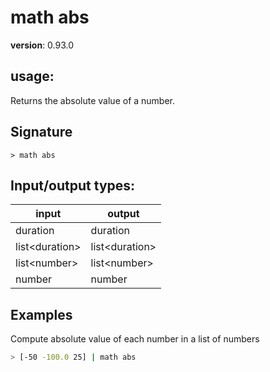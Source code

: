 # math abs

**version**: 0.93.0

## **usage**:

Returns the absolute value of a number.

## Signature

`> math abs `

## Input/output types:

| input            | output           |
| ---------------- | ---------------- |
| duration         | duration         |
| list\<duration\> | list\<duration\> |
| list\<number\>   | list\<number\>   |
| number           | number           |

## Examples

Compute absolute value of each number in a list of numbers

```bash
> [-50 -100.0 25] | math abs
```

